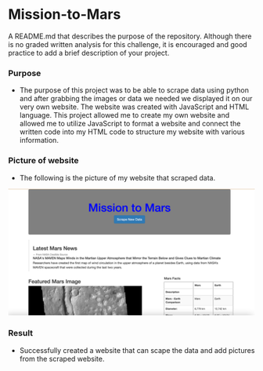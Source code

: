 # Mission-to-Mars

A README.md that describes the purpose of the repository. Although there is no graded written analysis for this challenge, it is encouraged and good practice to add a brief description of your project.

### Purpose

- The purpose of this project was to be able to scrape data using python and after grabbing the images or data we needed we displayed it on our very own website. The website was created with JavaScript and HTML language. This project allowed me to create my own website and allowed me to utilize JavaScript to format a website and connect the written code into my HTML code to structure my website with various information.

### Picture of website

- The following is the picture of my website that scraped data.

![website_image](/website_sss.png)


### Result

- Successfully created a website that can scape the data and add pictures from the scraped website. 
